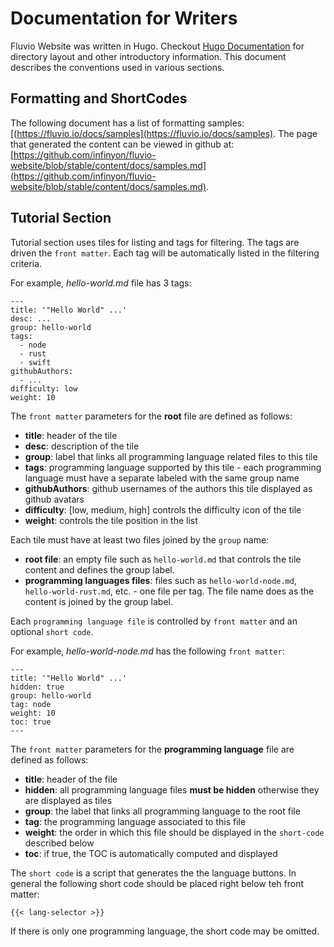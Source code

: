 # Documentation for Writers

Fluvio Website was written in Hugo. Checkout [Hugo Documentation](https://gohugo.io/documentation/) for directory layout and other introductory information. This document describes the conventions used in various sections.

## Formatting and ShortCodes

The following document has a list of formatting samples: [(https://fluvio.io/docs/samples](https://fluvio.io/docs/samples). The page that generated the content can be viewed in github at: [https://github.com/infinyon/fluvio-website/blob/stable/content/docs/samples.md](https://github.com/infinyon/fluvio-website/blob/stable/content/docs/samples.md).


## Tutorial Section

Tutorial section uses tiles for listing and tags for filtering. The tags are driven the `front matter`. Each tag will be automatically listed in the filtering criteria.

For example, _hello-world.md_ file has 3 tags:

```
---
title: '"Hello World" ...'
desc: ...
group: hello-world
tags:
  - node
  - rust
  - swift
githubAuthors:
  - ...
difficulty: low
weight: 10
```

The `front matter` parameters for the **root** file are defined as follows:

* **title**: header of the tile
* **desc**: description of the tile
* **group**: label that links all programming language related files to this tile
* **tags**: programming language supported by this tile - each programming language must have a separate labeled with the same group name
* **githubAuthors**: github usernames of the authors this tile displayed as github avatars
* **difficulty**: [low, medium, high] controls the difficulty icon of the tile
* **weight**: controls the tile position in the list

Each tile must have at least two files joined by the `group` name:

* **root file**: an empty file such as `hello-world.md` that controls the tile content and defines the group label.
* **programming languages files**: files such as `hello-world-node.md`, `hello-world-rust.md`, etc. - one file per tag. The file name does as the content is joined by the group label.

Each `programming language file` is controlled by `front matter` and an optional `short code`. 

For example, _hello-world-node.md_ has the following `front matter`:

```
---
title: '"Hello World" ...'
hidden: true
group: hello-world
tag: node
weight: 10
toc: true
---
```

The `front matter` parameters for the **programming language** file are defined as follows:

* **title**: header of the file
* **hidden**: all programming language files **must be hidden** otherwise they are displayed as tiles
* **group**: the label that links all programming language to the root file
* **tag**: the programming language associated to this file
* **weight**: the order in which this file should be displayed in the `short-code` described below
* **toc**: if true, the TOC is automatically computed and displayed

The `short code` is a script that generates the the language buttons. In general the following short code should be placed right below teh front matter:

```
{{< lang-selector >}}
```

If there is only one programming language, the short code may be omitted.
